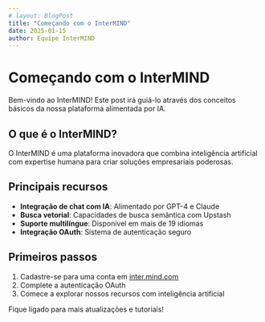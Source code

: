 ```yaml
---
# layout: BlogPost
title: "Começando com o InterMIND"
date: 2025-01-15
author: Equipe InterMIND
---
```


# Começando com o InterMIND

Bem-vindo ao InterMIND! Este post irá guiá-lo através dos conceitos básicos da nossa plataforma alimentada por IA.

<!--more-->

## O que é o InterMIND?

O InterMIND é uma plataforma inovadora que combina inteligência artificial com expertise humana para criar soluções empresariais poderosas.

## Principais recursos

- **Integração de chat com IA**: Alimentado por GPT-4 e Claude
- **Busca vetorial**: Capacidades de busca semântica com Upstash
- **Suporte multilíngue**: Disponível em mais de 19 idiomas
- **Integração OAuth**: Sistema de autenticação seguro

## Primeiros passos

1. Cadastre-se para uma conta em [inter.mind.com](https://inter.mind.com)
2. Complete a autenticação OAuth
3. Comece a explorar nossos recursos com inteligência artificial

Fique ligado para mais atualizações e tutoriais!